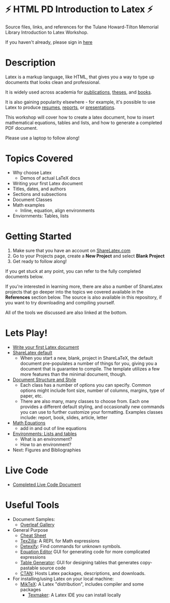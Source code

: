 # :zap: HTML PD Introduction to Latex :zap:
Source files, links, and references for the Tulane Howard-Tilton Memorial Library Introduction to Latex Workshop.

If you haven't already, please sign in [here](https://goo.gl/forms/DbSpNcUIvKwk7Jyi2)

# Description
Latex is a markup language, like HTML, that gives you a way to type up documents that looks clean and professional.

It is widely used across academia for [publications](https://www.overleaf.com/gallery/tagged/academic-journal#.WsJaLujwaUk), [theses](https://www.overleaf.com/gallery/tagged/thesis#.WsJaeujwaUk), and [books](https://www.overleaf.com/gallery/tagged/book#.WsJaZ-jwaUk).

It is also gaining popularity elsewhere - for example, it's possible to use Latex to produce [resumes](https://www.overleaf.com/gallery/tagged/cv#.WsJbnujwaUk), [reports](https://www.overleaf.com/gallery/tagged/report#.WsJb2ujwaUk), or [presentations](https://www.overleaf.com/gallery/tagged/presentation#.WsJbvujwaUk).

This workshop will cover how to create a latex document, how to
insert mathematical equations, tables and lists, and how to generate a completed PDF document.

Please use a laptop to follow along!

# Topics Covered
* Why choose Latex
	* Demos of actual LaTeX docs 
* Writing your first Latex document
* Titles, dates, and authors
* Sections and subsections
* Document Classes
* Math examples
    * Inline, equation, align environments 
* Enviornments: Tables, lists

# Getting Started
1. Make sure that you have an account on [ShareLatex.com](https://www.sharelatex.com)
2. Go to your Projects page, create a **New Project** and select **Blank Project**
3. Get ready to follow along!

If you get stuck at any point, you can refer to the fully completed documents below.

If you're interested in learning more, there are also a number of ShareLatex projects that go deeper into the topics we covered available in the **References** section below. The source is also available in this repository, if you want to try downloading and compiling yourself.

All of the tools we discussed are also linked at the bottom.

# Lets Play!
* [Write your first Latex document](https://github.com/ckearney07/latex-sp17-intro-workshop/blob/master/References/1%20-%20Minimal.tex)
* [ShareLatex default](https://github.com/ckearney07/latex-sp17-intro-workshop/blob/master/References/2%20-%20Sharelatex%20Default.tex)
	- When you start a new, blank, project in ShareLaTeX, the default document pre-populates a number of things for you, giving you a document that is guarantee to compile. The template utilizes a few more features than the minimal document, though.
* [Document Structure and Style](https://github.com/ckearney07/LatexIntroWorkshop/blob/master/References/3%20-%20Structure.tex)
	- Each class has a number of options you can specify. Common options might include font size, number of columns, margins, type of paper, etc.
	- There are also many, many classes to choose from. Each one provides a different default styling, and occasionally new commands you can use to further customize your formatting. Examples classes include: report, book, slides, article, letter
* [Math Equations](https://github.com/ckearney07/LatexIntroWorkshop/blob/master/References/4%20-%20Structure_Math.tex)
	- add in and out of line equations
* [Environments: Lists and tables](https://github.com/ckearney07/LatexIntroWorkshop/blob/master/References/5%20-%20Structure_Math_Environments)
	- What is an environment?
	- How to an environment?
* Next: Figures and Bibliographies

# Live Code
- [Completed Live Code Document](https://www.sharelatex.com/project/5ac270b76f8fb00b474e78f6)

# Useful Tools
* Document Samples:
  * [Overleaf Gallery](https://www.overleaf.com/gallery)
* General Purpose
  * [Cheat Sheet](http://www.math.brown.edu/~jhs/ReferenceCards/LaTeXRefCard.v2.0.pdf)
  * [TexZilla](https://fred-wang.github.io/TeXZilla/): A REPL for Math expressions
  * [Detexify](http://detexify.kirelabs.org/classify.html): Find commands for unknown symbols.
  * [Equation Editor](https://www.codecogs.com/latex/eqneditor.php) GUI for generating code for more complicated expressions
  * [Table Generator](http://www.tablesgenerator.com/): GUI for designing tables that generates copy-pastable source code
  * [CTAN](https://www.ctan.org/pkg): Hosts Latex packages, descriptions, and downloads.
* For installing/using Latex on your local machine:
  * [MikTeX](https://miktex.org/): A Latex "distribution", includes compiler and some packages
    * [Texmaker](http://www.xm1math.net/texmaker/): A Latex IDE you can install locally
